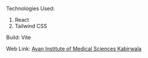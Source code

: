 Technologies Used:

1. React
2. Tailwind CSS

Build:
Vite

Web Link:
[Ayan Institute of Medical Sciences Kabirwala](https://ayaninstitutekabirwala.netlify.app/)
